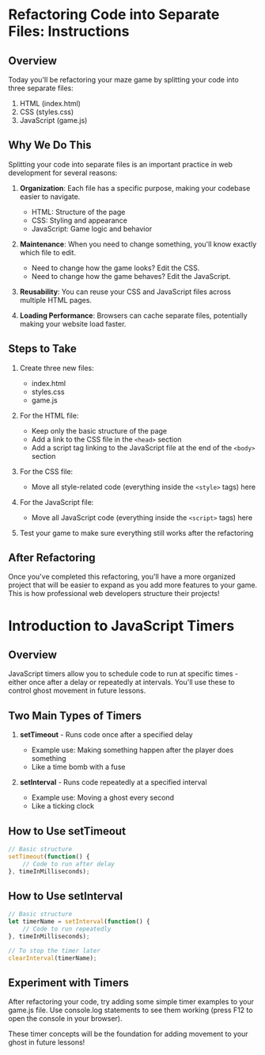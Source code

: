 # Refactoring Code into Separate Files: Instructions

## Overview
Today you'll be refactoring your maze game by splitting your code into three separate files:
1. HTML (index.html)
2. CSS (styles.css)
3. JavaScript (game.js)

## Why We Do This
Splitting your code into separate files is an important practice in web development for several reasons:

1. **Organization**: Each file has a specific purpose, making your codebase easier to navigate.
   - HTML: Structure of the page
   - CSS: Styling and appearance
   - JavaScript: Game logic and behavior

2. **Maintenance**: When you need to change something, you'll know exactly which file to edit.
   - Need to change how the game looks? Edit the CSS.
   - Need to change how the game behaves? Edit the JavaScript.

4. **Reusability**: You can reuse your CSS and JavaScript files across multiple HTML pages.

5. **Loading Performance**: Browsers can cache separate files, potentially making your website load faster.

## Steps to Take

1. Create three new files:
   - index.html
   - styles.css
   - game.js

2. For the HTML file:
   - Keep only the basic structure of the page
   - Add a link to the CSS file in the `<head>` section
   - Add a script tag linking to the JavaScript file at the end of the `<body>` section

3. For the CSS file:
   - Move all style-related code (everything inside the `<style>` tags) here

4. For the JavaScript file:
   - Move all JavaScript code (everything inside the `<script>` tags) here

5. Test your game to make sure everything still works after the refactoring

## After Refactoring

Once you've completed this refactoring, you'll have a more organized project that will be easier to expand as you add more features to your game. This is how professional web developers structure their projects!

# Introduction to JavaScript Timers

## Overview
JavaScript timers allow you to schedule code to run at specific times - either once after a delay or repeatedly at intervals. You'll use these to control ghost movement in future lessons.

## Two Main Types of Timers

1. **setTimeout** - Runs code once after a specified delay
   - Example use: Making something happen after the player does something
   - Like a time bomb with a fuse

2. **setInterval** - Runs code repeatedly at a specified interval
   - Example use: Moving a ghost every second
   - Like a ticking clock

## How to Use setTimeout

```javascript
// Basic structure
setTimeout(function() {
    // Code to run after delay
}, timeInMilliseconds);
```

## How to Use setInterval

```javascript
// Basic structure
let timerName = setInterval(function() {
    // Code to run repeatedly
}, timeInMilliseconds);

// To stop the timer later
clearInterval(timerName);
```

## Experiment with Timers

After refactoring your code, try adding some simple timer examples to your game.js file. Use console.log statements to see them working (press F12 to open the console in your browser).

These timer concepts will be the foundation for adding movement to your ghost in future lessons!